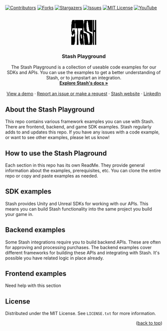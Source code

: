 <a id="readme-top"></a>

[![Contributors][contributors-shield]][contributors-url]
[![Forks][forks-shield]][forks-url]
[![Stargazers][stars-shield]][stars-url]
[![Issues][issues-shield]][issues-url]
[![MIT License][license-shield]][license-url]
[![YouTube][youtube-shield]][youtube-url]

<br />
<div align="center">
  <a href="https://github.com/othneildrew/Best-README-Template">
    <img src="images/logo_horizontal_black.png" alt="Logo" width="80" height="80">
  </a>

  <h3 align="center">Stash Playground</h3>

  <p align="center">
    The Stash Playground is a collection of useable code examples for our SDKs and APIs. You can use the examples to get a better understanding of Stash, or to jumpstart an integration.
    <br />
    <a href="https://docs.stash.gg/"><strong>Explore Stash's docs »</strong></a>
    <br />
    <br />
    <a href="https://docs.stash.gg/docs/demo-walkthrough">View a demo</a>
    ·
    <a href="https://github.com/stashgg/stash-playground/issues/new">Report an issue or make a request</a>
    ·
    <a href="https://dev.stash.gg/">Stash website</a>
    ·
    <a href="https://www.linkedin.com/company/stashgg/">LinkedIn</a>
</div>

## About the Stash Playground

This repo contains various framework examples you can use with Stash. There are frontend, backend, and game SDK examples. Stash regularly adds to and updates this repo. If you have any issues with a code example, or want to see other examples, please let us know!

## How to use the Stash Plaground

Each section in this repo has its own ReadMe. They provide general information about the examples, prerequisites, etc. You can clone the entire repo or copy and paste examples as needed.

## SDK examples

Stash provides Unity and Unreal SDKs for working with our APIs. This means you can build Stash functionality into the same project you build your game in.

## Backend examples

Some Stash integrations require you to build backend APIs. These are often for approving and processing purchases. The backend examples cover different frameworks for building these APIs and integrating with Stash. It's possible you have related logic in place already.

## Frontend examples

Need help with this section

## License

Distributed under the MIT License. See `LICENSE.txt` for more information.

<p align="right">(<a href="#readme-top">back to top</a>)</p

[contributors-shield]: https://img.shields.io/github/contributors/stashgg/stash-playground?style=for-the-badge&labelColor=%23EBFF00&color=%23000000
[contributors-url]: https://github.com/stashgg/stash-playground/graphs/contributors
[forks-shield]: https://img.shields.io/github/forks/stashgg/stash-playground?style=for-the-badge&labelColor=%23EBFF00&color=%23000000
[forks-url]: https://github.com/stashgg/stash-playground/forks
[stars-shield]: https://img.shields.io/github/stars/stashgg/stash-playground?style=for-the-badge&labelColor=%23EBFF00&color=%23000000
[stars-url]: https://github.com/stashgg/stash-playground/stargazers
[issues-shield]: https://img.shields.io/github/issues/stashgg/stash-playground?style=for-the-badge&labelColor=%23EBFF00&color=%23000000
[issues-url]: https://github.com/stashgg/stash-playground/issues
[license-shield]: https://img.shields.io/github/license/stashgg/stash-playground?style=for-the-badge&labelColor=%23EBFF00&color=%23000000
[license-url]: https://github.com/stashgg/stash-playground?tab=MIT-1-ov-file#readme
[youtube-shield]: https://img.shields.io/youtube/channel/views/UC_mPHJuY5QIGseaQsuLl60g?style=for-the-badge&label=YouTube&labelColor=%23EBFF00&color=%23000000
[youtube-url]: https://www.youtube.com/channel/UC_mPHJuY5QIGseaQsuLl60g
